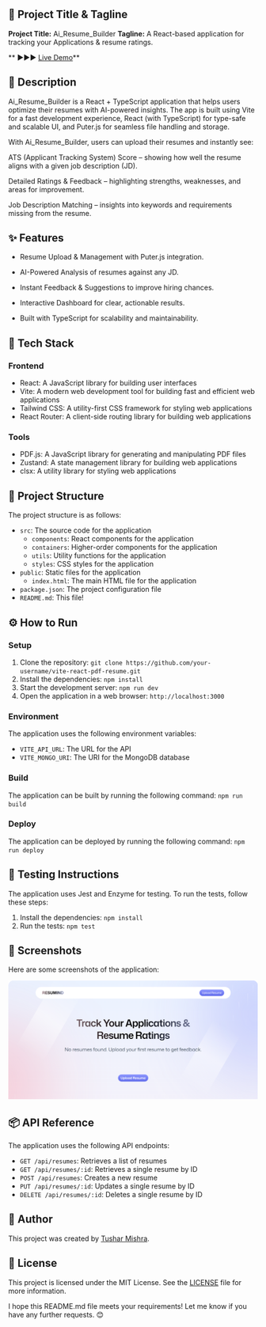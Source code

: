 

🚀 **Project Title & Tagline**
-------------------------

**Project Title:** Ai_Resume_Builder
**Tagline:** A React-based application for tracking your Applications & resume ratings.

** ▶️▶️▶️ [Live Demo](https://vite-project-eta-eight.vercel.app/)**


📖 **Description**
----------------
Ai_Resume_Builder is a React + TypeScript application that helps users optimize their resumes with AI-powered insights. The app is built using Vite for a fast development experience, React (with TypeScript) for type-safe and scalable UI, and Puter.js for seamless file handling and storage.

With Ai_Resume_Builder, users can upload their resumes and instantly see:

ATS (Applicant Tracking System) Score – showing how well the resume aligns with a given job description (JD).

Detailed Ratings & Feedback – highlighting strengths, weaknesses, and areas for improvement.

Job Description Matching – insights into keywords and requirements missing from the resume.


✨ **Features**
----------------

* Resume Upload & Management with Puter.js integration.

* AI-Powered Analysis of resumes against any JD.

* Instant Feedback & Suggestions to improve hiring chances.

* Interactive Dashboard for clear, actionable results.

* Built with TypeScript for scalability and maintainability.

🧰 **Tech Stack**
-----------------

### Frontend

* React: A JavaScript library for building user interfaces
* Vite: A modern web development tool for building fast and efficient web applications
* Tailwind CSS: A utility-first CSS framework for styling web applications
* React Router: A client-side routing library for building web applications



### Tools

* PDF.js: A JavaScript library for generating and manipulating PDF files
* Zustand: A state management library for building web applications
* clsx: A utility library for styling web applications

📁 **Project Structure**
------------------------

The project structure is as follows:

* `src`: The source code for the application
    + `components`: React components for the application
    + `containers`: Higher-order components for the application
    + `utils`: Utility functions for the application
    + `styles`: CSS styles for the application
* `public`: Static files for the application
    + `index.html`: The main HTML file for the application
* `package.json`: The project configuration file
* `README.md`: This file!

⚙️ **How to Run**
-----------------

### Setup

1. Clone the repository: `git clone https://github.com/your-username/vite-react-pdf-resume.git`
2. Install the dependencies: `npm install`
3. Start the development server: `npm run dev`
4. Open the application in a web browser: `http://localhost:3000`

### Environment

The application uses the following environment variables:

* `VITE_API_URL`: The URL for the API
* `VITE_MONGO_URI`: The URI for the MongoDB database

### Build

The application can be built by running the following command: `npm run build`

### Deploy

The application can be deployed by running the following command: `npm run deploy`

🧪 **Testing Instructions**
-------------------------

The application uses Jest and Enzyme for testing. To run the tests, follow these steps:

1. Install the dependencies: `npm install`
2. Run the tests: `npm test`

📸 **Screenshots**
-----------------

Here are some screenshots of the application:



![Demo Screenshot](public/images/Demo.png)



📦 **API Reference**
------------------

The application uses the following API endpoints:

* `GET /api/resumes`: Retrieves a list of resumes
* `GET /api/resumes/:id`: Retrieves a single resume by ID
* `POST /api/resumes`: Creates a new resume
* `PUT /api/resumes/:id`: Updates a single resume by ID
* `DELETE /api/resumes/:id`: Deletes a single resume by ID

👤 **Author**
-------------

This project was created by [Tushar Mishra](https://github.com/tm33976/Ai_Resume_Builder).

📝 **License**
-------------

This project is licensed under the MIT License. See the [LICENSE](LICENSE) file for more information.

I hope this README.md file meets your requirements! Let me know if you have any further requests. 😊